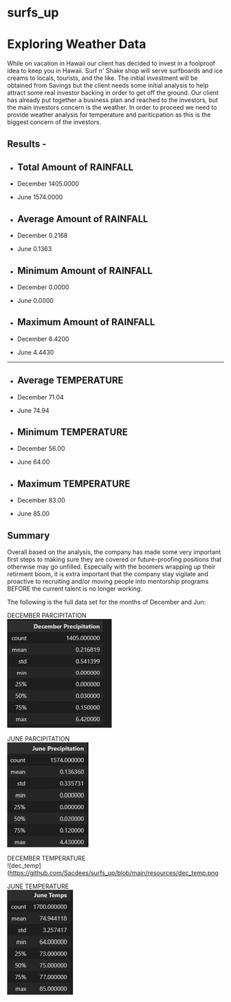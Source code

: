 # surfs_up
# Exploring Weather Data

While on vacation in Hawaii our client has decided to invest in a foolproof idea to keep you in Hawaii.  Surf n' Shake shop will serve surfboards and ice creams to locals, tourists, and the like.  The initial investment will be obtained from Savings but the client needs some initial analysis to help attract some real investor backing in order to get off the ground.  Our client has already put together a business plan and reached to the investors, but the main investors concern is the weather.  In order to proceed we need to provide weather analysis for temperature and pariticpation as this is the biggest concern of the investors.



## Results - 

- ## Total Amount of RAINFALL 
-   December        1405.0000
-   June            1574.0000

- ## Average Amount of RAINFALL
-   December        0.2168
-   June            0.1363

- ## Minimum Amount of RAINFALL 
-   December        0.0000
-   June            0.0000

- ## Maximum Amount of RAINFALL 
-   December        6.4200
-   June            4.4430
-------------------------------
  
- ## Average TEMPERATURE
-   December        71.04
-   June            74.94

- ## Minimum TEMPERATURE
-   December        56.00
-   June            64.00

- ## Maximum TEMPERATURE
-   December        83.00
-   June            85.00


## Summary

Overall based on the analysis, the company has made some very important first steps to making sure they are covered or future-proofing positions that otherwise may go unfilled.  Especially with the boomers wrapping up their retirment boom, it is extra important that the company stay vigilate and proactive to recruiting and/or moving people into mentorship programs BEFORE the current talent is no longer working.  

The following is the full data set for the months of December and Jun:

DECEMBER PARCIPITATION <br/>
![dec_rain](https://github.com/Sacdees/surfs_up/blob/main/resources/dec_rain.png)

JUNE PARCIPITATION <br/>
![june_rain](https://github.com/Sacdees/surfs_up/blob/main/resources/june_rain.png)

DECEMBER TEMPERATURE<br/>
![dec_temp](https://github.com/Sacdees/surfs_up/blob/main/resources/dec_temp.png

JUNE TEMPERATURE <br/>
![june_temp](https://github.com/Sacdees/surfs_up/blob/main/resources/june_temp.png)




